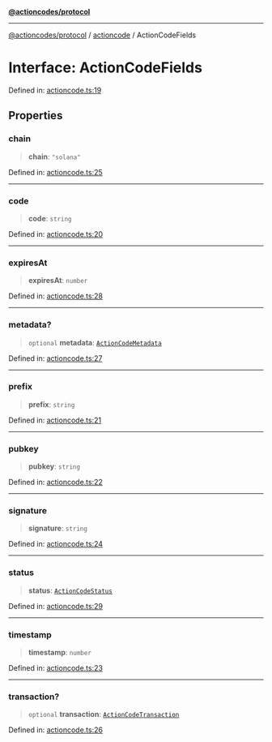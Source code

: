 [**@actioncodes/protocol**](../../README.md)

***

[@actioncodes/protocol](../../modules.md) / [actioncode](../README.md) / ActionCodeFields

# Interface: ActionCodeFields

Defined in: [actioncode.ts:19](https://github.com/otaprotocol/actioncodes/blob/a8b35c1388affc2365ea89beead5f92a97b38de7/src/actioncode.ts#L19)

## Properties

### chain

> **chain**: `"solana"`

Defined in: [actioncode.ts:25](https://github.com/otaprotocol/actioncodes/blob/a8b35c1388affc2365ea89beead5f92a97b38de7/src/actioncode.ts#L25)

***

### code

> **code**: `string`

Defined in: [actioncode.ts:20](https://github.com/otaprotocol/actioncodes/blob/a8b35c1388affc2365ea89beead5f92a97b38de7/src/actioncode.ts#L20)

***

### expiresAt

> **expiresAt**: `number`

Defined in: [actioncode.ts:28](https://github.com/otaprotocol/actioncodes/blob/a8b35c1388affc2365ea89beead5f92a97b38de7/src/actioncode.ts#L28)

***

### metadata?

> `optional` **metadata**: [`ActionCodeMetadata`](ActionCodeMetadata.md)

Defined in: [actioncode.ts:27](https://github.com/otaprotocol/actioncodes/blob/a8b35c1388affc2365ea89beead5f92a97b38de7/src/actioncode.ts#L27)

***

### prefix

> **prefix**: `string`

Defined in: [actioncode.ts:21](https://github.com/otaprotocol/actioncodes/blob/a8b35c1388affc2365ea89beead5f92a97b38de7/src/actioncode.ts#L21)

***

### pubkey

> **pubkey**: `string`

Defined in: [actioncode.ts:22](https://github.com/otaprotocol/actioncodes/blob/a8b35c1388affc2365ea89beead5f92a97b38de7/src/actioncode.ts#L22)

***

### signature

> **signature**: `string`

Defined in: [actioncode.ts:24](https://github.com/otaprotocol/actioncodes/blob/a8b35c1388affc2365ea89beead5f92a97b38de7/src/actioncode.ts#L24)

***

### status

> **status**: [`ActionCodeStatus`](../type-aliases/ActionCodeStatus.md)

Defined in: [actioncode.ts:29](https://github.com/otaprotocol/actioncodes/blob/a8b35c1388affc2365ea89beead5f92a97b38de7/src/actioncode.ts#L29)

***

### timestamp

> **timestamp**: `number`

Defined in: [actioncode.ts:23](https://github.com/otaprotocol/actioncodes/blob/a8b35c1388affc2365ea89beead5f92a97b38de7/src/actioncode.ts#L23)

***

### transaction?

> `optional` **transaction**: [`ActionCodeTransaction`](ActionCodeTransaction.md)

Defined in: [actioncode.ts:26](https://github.com/otaprotocol/actioncodes/blob/a8b35c1388affc2365ea89beead5f92a97b38de7/src/actioncode.ts#L26)
